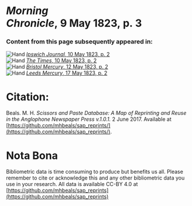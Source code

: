 # *Morning Chronicle*, 9 May 1823, p. 3  
  
### Content from this page subsequently appeared in:  
![Hand](http://scissorsandpaste.net/wp-content/uploads/2017/06/smallhandpointer.png) [*Ipswich Journal*, 10 May 1823, p. 2](https://mhbeals.github.io/sap_html/Ipswich-Journal/Ipswich-Journal-10-May-1823-p-2)  
![Hand](http://scissorsandpaste.net/wp-content/uploads/2017/06/smallhandpointer.png) [*The Times*, 10 May 1823, p. 2](https://mhbeals.github.io/sap_html/The-Times/The-Times-10-May-1823-p-2)  
![Hand](http://scissorsandpaste.net/wp-content/uploads/2017/06/smallhandpointer.png) [*Bristol Mercury*, 12 May 1823, p. 2](https://mhbeals.github.io/sap_html/Bristol-Mercury/Bristol-Mercury-12-May-1823-p-2)  
![Hand](http://scissorsandpaste.net/wp-content/uploads/2017/06/smallhandpointer.png) [*Leeds Mercury*, 17 May 1823, p. 2](https://mhbeals.github.io/sap_html/Leeds-Mercury/Leeds-Mercury-17-May-1823-p-2)  


# Citation: 

Beals. M. H. *Scissors and Paste Database: A Map of Reprinting and Reuse in the Anglophone Newspaper Press v.1.0.1.* 2 June 2017. Available at [https://github.com/mhbeals/sap_reprints/](https://github.com/mhbeals/sap_reprints/). 

# Nota Bona

Bibliometric data is time consuming to produce but benefits us all. Please remember to cite or acknowledge this and any other bibliometric data you use in your research. All data is available CC-BY 4.0 at [https://github.com/mhbeals/sap_reprints](https://github.com/mhbeals/sap_reprints)